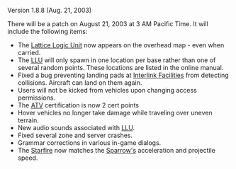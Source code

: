Version 1.8.8 (Aug. 21, 2003)

There will be a patch on August 21, 2003 at 3 AM Pacific Time. It will
include the following items:

- The [Lattice Logic Unit](Lattice_Logic_Unit.md) now appears
  on the overhead map - even when carried.
- The [LLU](../terminology/Lattice_Logic_Unit.md) will only spawn in one location per base
  rather than one of several random points. These locations are listed
  in the online manual.
- Fixed a bug preventing landing pads at [Interlink
  Facilities](../terminology/Interlink.md) from detecting
  collisions. Aircraft can land on them again.
- Users will not be kicked from vehicles upon changing access
  permissions.
- The [ATV](ATV.md) certification is now 2 cert points
- Hover vehicles no longer take damage while traveling over uneven
  terrain.
- New audio sounds associated with [LLU](../terminology/Lattice_Logic_Unit.md).
- Fixed several zone and server crashes.
- Grammar corrections in various in-game dialogs.
- The [Starfire](Starfire.md) now matches the
  [Sparrow's](Sparrow.md) acceleration and projectile speed.

<!--[category:Patches](category:Patches.md)-->
